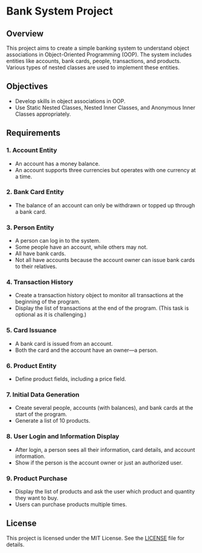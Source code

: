 # Bank System Project

## Overview
This project aims to create a simple banking system to understand object associations in Object-Oriented Programming (OOP). The system includes entities like accounts, bank cards, people, transactions, and products. Various types of nested classes are used to implement these entities.

## Objectives
- Develop skills in object associations in OOP.
- Use Static Nested Classes, Nested Inner Classes, and Anonymous Inner Classes appropriately.

## Requirements

### 1. Account Entity
- An account has a money balance.
- An account supports three currencies but operates with one currency at a time.

### 2. Bank Card Entity
- The balance of an account can only be withdrawn or topped up through a bank card.

### 3. Person Entity
- A person can log in to the system.
- Some people have an account, while others may not.
- All have bank cards.
- Not all have accounts because the account owner can issue bank cards to their relatives.

### 4. Transaction History
- Create a transaction history object to monitor all transactions at the beginning of the program.
- Display the list of transactions at the end of the program. (This task is optional as it is challenging.)

### 5. Card Issuance
- A bank card is issued from an account.
- Both the card and the account have an owner—a person.

### 6. Product Entity
- Define product fields, including a price field.

### 7. Initial Data Generation
- Create several people, accounts (with balances), and bank cards at the start of the program.
- Generate a list of 10 products.

### 8. User Login and Information Display
- After login, a person sees all their information, card details, and account information.
- Show if the person is the account owner or just an authorized user.

### 9. Product Purchase
- Display the list of products and ask the user which product and quantity they want to buy.
- Users can purchase products multiple times.

## License
This project is licensed under the MIT License. See the [LICENSE](LICENSE) file for details.
